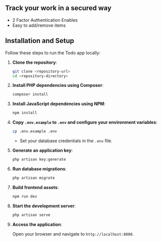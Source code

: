 ## Track your work in a secured way
- 2 Factor Authentication Enables
- Easy to add/remove items

## Installation and Setup

Follow these steps to run the Todo app locally:

1. **Clone the repository**:
    ```bash
    git clone <repository-url>
    cd <repository-directory>
    ```

2. **Install PHP dependencies using Composer**:
    ```bash
    composer install
    ```

3. **Install JavaScript dependencies using NPM**:
    ```bash
    npm install
    ```

4. **Copy `.env.example` to `.env` and configure your environment variables**:
    ```bash
    cp .env.example .env
    ```
    - Set your database credentials in the `.env` file.

5. **Generate an application key**:
    ```bash
    php artisan key:generate
    ```

6. **Run database migrations**:
    ```bash
    php artisan migrate
    ```

7. **Build frontend assets**:
    ```bash
    npm run dev
    ```

8. **Start the development server**:
    ```bash
    php artisan serve
    ```

9. **Access the application**:

    Open your browser and navigate to `http://localhost:8000`.
